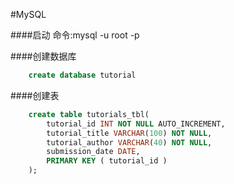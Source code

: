 #MySQL

####启动
命令:mysql -u root -p


####创建数据库
```sql
    create database tutorial
```
####创建表
```sql
    create table tutorials_tbl(
        tutorial_id INT NOT NULL AUTO_INCREMENT,
        tutorial_title VARCHAR(100) NOT NULL,
        tutorial_author VARCHAR(40) NOT NULL,
        submission_date DATE,
        PRIMARY KEY ( tutorial_id )
    );
```